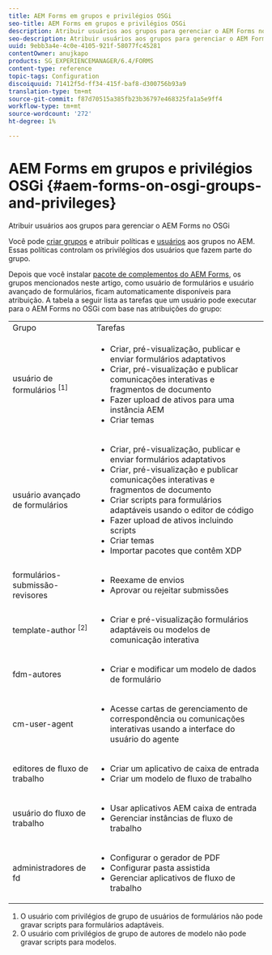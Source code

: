 ```yaml
---
title: AEM Forms em grupos e privilégios OSGi
seo-title: AEM Forms em grupos e privilégios OSGi
description: Atribuir usuários aos grupos para gerenciar o AEM Forms no OSGi
seo-description: Atribuir usuários aos grupos para gerenciar o AEM Forms no OSGi
uuid: 9ebb3a4e-4c0e-4105-921f-58077fc45281
contentOwner: anujkapo
products: SG_EXPERIENCEMANAGER/6.4/FORMS
content-type: reference
topic-tags: Configuration
discoiquuid: 71412f5d-ff34-415f-baf8-d300756b93a9
translation-type: tm+mt
source-git-commit: f87d70515a385fb23b36797e468325fa1a5e9ff4
workflow-type: tm+mt
source-wordcount: '272'
ht-degree: 1%

---
```



# AEM Forms em grupos e privilégios OSGi {#aem-forms-on-osgi-groups-and-privileges}

Atribuir usuários aos grupos para gerenciar o AEM Forms no OSGi

Você pode [criar grupos](/help/sites-administering/user-group-ac-admin.md#group-administration) e atribuir políticas e [usuários](/help/sites-administering/user-group-ac-admin.md#user-administration) aos grupos no AEM. Essas políticas controlam os privilégios dos usuários que fazem parte do grupo.

Depois que você instalar [pacote de complementos do AEM Forms](/help/forms/using/installing-configuring-aem-forms-osgi.md), os grupos mencionados neste artigo, como usuário de formulários e usuário avançado de formulários, ficam automaticamente disponíveis para atribuição. A tabela a seguir lista as tarefas que um usuário pode executar para o AEM Forms no OSGi com base nas atribuições do grupo:

<table> 
 <tbody>
  <tr>
   <td>Grupo</td> 
   <td>Tarefas</td> 
  </tr>
  <tr>
   <td>usuário de formulários <sup>[1]</sup></td> 
   <td>
    <ul> 
     <li>Criar, pré-visualização, publicar e enviar formulários adaptativos</li> 
     <li>Criar, pré-visualização e publicar comunicações interativas e fragmentos de documento</li> 
     <li>Fazer upload de ativos para uma instância AEM</li> 
     <li>Criar temas</li> 
    </ul> </td> 
  </tr>
  <tr>
   <td>usuário avançado de formulários</td> 
   <td>
    <ul> 
     <li>Criar, pré-visualização, publicar e enviar formulários adaptativos</li> 
     <li>Criar, pré-visualização e publicar comunicações interativas e fragmentos de documento</li> 
     <li>Criar scripts para formulários adaptáveis usando o editor de código</li> 
     <li>Fazer upload de ativos incluindo scripts</li> 
     <li>Criar temas</li> 
     <li>Importar pacotes que contêm XDP</li> 
    </ul> </td> 
  </tr>
  <tr>
   <td>formulários-submissão-revisores</td> 
   <td>
    <ul> 
     <li>Reexame de envios</li> 
     <li>Aprovar ou rejeitar submissões</li> 
    </ul> </td> 
  </tr>
  <tr>
   <td>template-author <sup>[2]</sup></td> 
   <td>
    <ul> 
     <li>Criar e pré-visualização formulários adaptáveis ou modelos de comunicação interativa</li> 
    </ul> </td> 
  </tr>
  <tr>
   <td><p>fdm-autores</p> </td> 
   <td>
    <ul> 
     <li>Criar e modificar um modelo de dados de formulário</li> 
    </ul> </td> 
  </tr>
  <tr>
   <td>cm-user-agent</td> 
   <td>
    <ul> 
     <li>Acesse cartas de gerenciamento de correspondência ou comunicações interativas usando a interface do usuário do agente</li> 
    </ul> </td> 
  </tr>
  <tr>
   <td><p>editores de fluxo de trabalho</p> </td> 
   <td>
    <ul> 
     <li>Criar um aplicativo de caixa de entrada</li> 
     <li>Criar um modelo de fluxo de trabalho</li> 
    </ul> </td> 
  </tr>
  <tr>
   <td>usuário do fluxo de trabalho</td> 
   <td>
    <ul> 
     <li>Usar aplicativos AEM caixa de entrada</li> 
     <li>Gerenciar instâncias de fluxo de trabalho</li> 
    </ul> </td> 
  </tr>
  <tr>
   <td>administradores de fd</td> 
   <td>
    <ul> 
     <li>Configurar o gerador de PDF</li> 
     <li>Configurar pasta assistida</li> 
     <li>Gerenciar aplicativos de fluxo de trabalho</li> 
    </ul> </td> 
  </tr>
 </tbody>
</table>

1. O usuário com privilégios de grupo de usuários de formulários não pode gravar scripts para formulários adaptáveis.
1. O usuário com privilégios de grupo de autores de modelo não pode gravar scripts para modelos.


